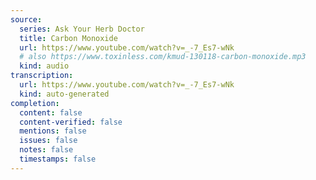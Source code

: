 ```yaml
---
source:
  series: Ask Your Herb Doctor
  title: Carbon Monoxide
  url: https://www.youtube.com/watch?v=_-7_Es7-wNk
  # also https://www.toxinless.com/kmud-130118-carbon-monoxide.mp3
  kind: audio
transcription:
  url: https://www.youtube.com/watch?v=_-7_Es7-wNk
  kind: auto-generated
completion:
  content: false
  content-verified: false
  mentions: false
  issues: false
  notes: false
  timestamps: false
---
```

